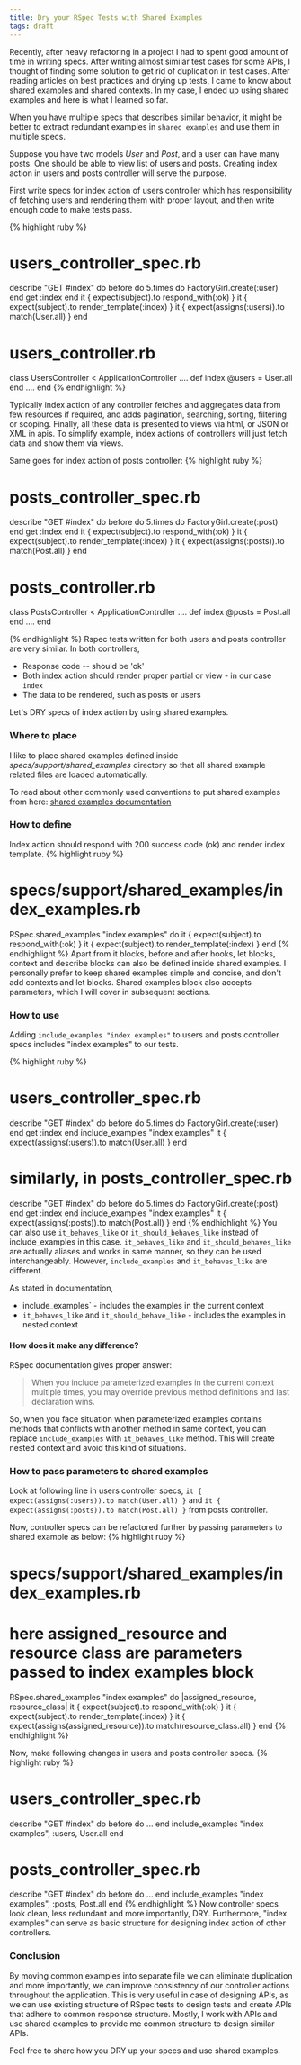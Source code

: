 ```yaml
---
title: Dry your RSpec Tests with Shared Examples
tags: draft
---
```


<!-- ## DRYing up rspec tests with Shared Examples -->


Recently, after heavy refactoring in a project I had to spent good amount of time in writing specs. After writing almost similar test cases for some APIs, I thought of finding some solution to get rid of duplication in test cases. After reading articles on best practices and drying up tests, I came to know about shared examples and shared contexts. In my case, I ended up using shared examples and here is what I learned so far. 

When you have multiple specs that describes similar behavior, it might be better to extract redundant examples in `shared examples` and use them in multiple specs. 

Suppose you have two models *User* and *Post*, and a user can have many posts. One should be able to view list of users and posts. Creating index action in users and posts controller will serve the purpose.

First write specs for index action of users controller which has responsibility of fetching users and rendering them with proper layout, and then write enough code to make tests pass. 
  
{% highlight ruby %}
# users_controller_spec.rb
describe "GET #index" do
  before do 
    5.times do
      FactoryGirl.create(:user) 
    end
    get :index
  end
  it {  expect(subject).to respond_with(:ok) }
  it {  expect(subject).to render_template(:index) }
  it {  expect(assigns(:users)).to match(User.all) }
end

# users_controller.rb
class UsersController < ApplicationController
  ....
  def index
    @users = User.all
  end
  ....
end
{% endhighlight %}

Typically index action of any controller fetches and aggregates data from few resources if required, and adds pagination, searching, sorting, filtering or scoping. Finally, all these data is presented to views via html, or JSON or XML in apis. To simplify example, index actions of controllers will just fetch data and show them via views. 

Same goes for index action of posts controller:
{% highlight ruby %}
# posts_controller_spec.rb
describe "GET #index" do 
  before do 
    5.times do
      FactoryGirl.create(:post)
    end
    get :index
  end
  it {  expect(subject).to respond_with(:ok) }
  it {  expect(subject).to render_template(:index) }
  it {  expect(assigns(:posts)).to match(Post.all) }
end

# posts_controller.rb
class PostsController < ApplicationController
  ....
  def index
    @posts = Post.all
  end
  ....
end

{% endhighlight %}
Rspec tests written for both users and posts controller are very similar. In both controllers, 
 
 - Response code -- should be 'ok'
 - Both index action should render proper partial or view - in our case `index`
 - The data to be rendered, such as posts or users 

Let's DRY specs of index action by using shared examples. 

### Where to place

I like to place shared examples defined inside _specs/support/shared_examples_ directory so that all shared example related files are loaded automatically. 

To read about other commonly used conventions to put shared examples from here: [shared examples documentation](https://www.relishapp.com/rspec/rspec-core/docs/example-groups/shared-examples)

### How to define 
Index action should respond with 200 success code (ok) and render index template. 
{% highlight ruby %}
# specs/support/shared_examples/index_examples.rb 
RSpec.shared_examples "index examples" do 
  it {	expect(subject).to respond_with(:ok) }
  it {	expect(subject).to render_template(:index) }
end
{% endhighlight %}
Apart from it blocks, before and after hooks, let blocks, context and describe blocks can also be defined inside shared examples. I personally prefer to keep shared examples simple and concise, and don't add contexts and let blocks. Shared examples block also accepts parameters, which I will cover in subsequent sections.

### How to use

Adding `include_examples "index examples"` to users and posts controller specs includes "index examples" to our tests. 

{% highlight ruby %}
# users_controller_spec.rb
describe "GET #index" do
  before do 
    5.times do
      FactoryGirl.create(:user) 
    end
    get :index
  end
  include_examples "index examples"
  it {  expect(assigns(:users)).to match(User.all) }
end

# similarly, in posts_controller_spec.rb
describe "GET #index" do
  before do 
    5.times do
      FactoryGirl.create(:post) 
    end
    get :index
  end
  include_examples "index examples"
  it {  expect(assigns(:posts)).to match(Post.all) }
end
{% endhighlight %} 
You can also use `it_behaves_like` or `it_should_behaves_like` instead of include_examples in this case. `it_behaves_like` and `it_should_behaves_like` are actually aliases and works in same manner, so they can be used interchangeably. However, `include_examples` and `it_behaves_like` are different. 

As stated in documentation,

 - include_examples` - includes the examples in the current context
 - `it_behaves_like` and `it_should_behave_like` - includes the examples in nested context

#### How does it make any difference?
RSpec documentation gives proper answer:

> When you include parameterized examples in the current context multiple times, you may override previous method definitions and last declaration wins.

So, when you face situation when parameterized examples contains methods that conflicts with another method in same context, you can replace `include_examples` with `it_behaves_like` method. This will create nested context and avoid this kind of situations.


### How to pass parameters to shared examples

Look at following line in users controller specs,
`it {  expect(assigns(:users)).to match(User.all) }` and  `it {  expect(assigns(:posts)).to match(Post.all) }`
from posts controller.

Now, controller specs can be refactored further by passing parameters to shared example as below: 
{% highlight ruby %}
# specs/support/shared_examples/index_examples.rb

# here assigned_resource and resource class are parameters passed to index examples block 
RSpec.shared_examples "index examples" do |assigned_resource, resource_class| 
  it {	expect(subject).to respond_with(:ok) }
  it {	expect(subject).to render_template(:index) }
  it {  expect(assigns(assigned_resource)).to match(resource_class.all)   }
end
{% endhighlight %}

Now, make following changes in users and posts controller specs.
{% highlight ruby %}
# users_controller_spec.rb
describe "GET #index" do
  before do 
    ...
  end
  include_examples "index examples", :users, User.all
end

# posts_controller_spec.rb
describe "GET #index" do
  before do 
    ...
  end
  include_examples "index examples", :posts, Post.all
end
{% endhighlight %} 
Now controller specs look clean, less redundant and more importantly, DRY. Furthermore, "index examples" can serve as basic structure for designing index action of other controllers. 

### Conclusion
  
By moving common examples into separate file we can eliminate duplication and more importantly, we can improve consistency of our controller actions throughout the application. This is very useful in case of designing APIs, as we can use existing structure of RSpec tests to design tests and create APIs that adhere to common response structure. Mostly, I work with APIs and use shared examples to provide me common structure to design similar APIs. 

Feel free to share how you DRY up your specs and	use shared examples.

